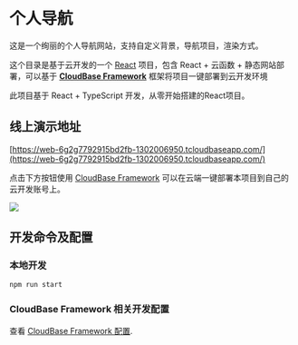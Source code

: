 
# 个人导航

这是一个绚丽的个人导航网站，支持自定义背景，导航项目，渲染方式。

这个目录是基于云开发的一个 [React](https://reactjs.bootcss.com/) 项目，包含 React + 云函数 + 静态网站部署，可以基于 **[CloudBase Framework](https://github.com/TencentCloudBase/cloudbase-framework)** 框架将项目一键部署到云开发环境

此项目基于 React + TypeScript 开发，从零开始搭建的React项目。

## 线上演示地址

[https://web-6g2g7792915bd2fb-1302006950.tcloudbaseapp.com/](https://web-6g2g7792915bd2fb-1302006950.tcloudbaseapp.com/)

点击下方按钮使用 [CloudBase Framework](https://github.com/TencentCloudBase/cloudbase-framework) 可以在云端一键部署本项目到自己的云开发账号上。

[![](https://main.qcloudimg.com/raw/67f5a389f1ac6f3b4d04c7256438e44f.svg)](https://console.cloud.tencent.com/tcb/env/index?&action=CreateAndDeployCloudBaseProject&appUrl=https%3A%2F%2Fgithub.com%2FCocoSilent%2Fpersonal-navigation&appName=personal-navigation&branch=main)

## 开发命令及配置

### 本地开发

```
npm run start
```

### CloudBase Framework 相关开发配置

查看 [CloudBase Framework 配置](https://github.com/TencentCloudBase/cloudbase-framework).
